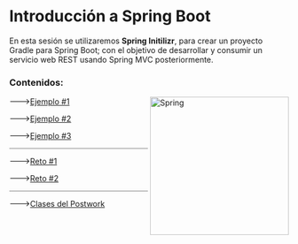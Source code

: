 # Introducción a Spring Boot

En esta sesión se utilizaremos **Spring Initilizr**, para crear un proyecto Gradle para Spring Boot; con el objetivo
de desarrollar y consumir un servicio web REST usando Spring MVC posteriormente.

### Contenidos:

<img align="right" src="https://pbs.twimg.com/profile_images/1235868806079057921/fTL08u_H_400x400.png" alt="Spring" width="250"/>

--->[Ejemplo #1](./Ejemplo%201)

--->[Ejemplo #2](./Ejemplo%202)

--->[Ejemplo #3](./Ejemplo%203)

<hr style="background-color:gray" width="250">

--->[Reto #1](./Reto%2001)

--->[Reto #2](./Reto%2002)

<hr style="background-color:gray" width="250">

--->[Clases del Postwork](./Postwork)

